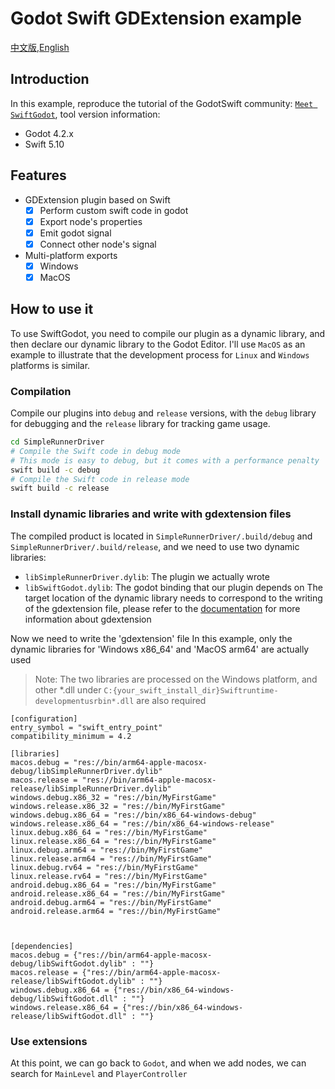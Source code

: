 # Godot Swift GDExtension example
[中文版](README_ZH.md),[English](README.md)
## Introduction
In this example, reproduce the tutorial of the GodotSwift community: [`Meet SwiftGodot`](https://migueldeicaza.github.io/SwiftGodotDocs/tutorials/swiftgodot-tutorials/), tool version information:
- Godot 4.2.x
- Swift 5.10

## Features
- GDExtension plugin based on Swift
  - [x] Perform custom swift code in godot
  - [x] Export node's properties
  - [x] Emit godot signal  
  - [x] Connect other node's signal
- Multi-platform exports
  - [x] Windows
  - [x] MacOS 

## How to use it
To use SwiftGodot, you need to compile our plugin as a dynamic library, and then declare our dynamic library to the Godot Editor.
I'll use `MacOS` as an example to illustrate that the development process for `Linux` and `Windows` platforms is similar.

### Compilation

Compile our plugins into `debug` and `release` versions, with the `debug` library for debugging and the `release` library for tracking game usage.
```bash
cd SimpleRunnerDriver
# Compile the Swift code in debug mode
# This mode is easy to debug, but it comes with a performance penalty
swift build -c debug
# Compile the Swift code in release mode
swift build -c release
```

### Install dynamic libraries and write with gdextension files
The compiled product is located in `SimpleRunnerDriver/.build/debug` and `SimpleRunnerDriver/.build/release`, and we need to use two dynamic libraries:
- `libSimpleRunnerDriver.dylib`: The plugin we actually wrote
- `libSwiftGodot.dylib`: The godot binding that our plugin depends on
The target location of the dynamic library needs to correspond to the writing of the gdextension file, please refer to the [documentation](https://docs.godotengine.org/zh-cn/4.x/tutorials/scripting/gdextension/gdextension_cpp_example.html#using-the-gdextension-module) for more information about gdextension

Now we need to write the 'gdextension' file
In this example, only the dynamic libraries for 'Windows x86_64' and 'MacOS arm64' are actually used
> Note: The two libraries are processed on the Windows platform, and other *.dll under `C:{your_swift_install_dir}Swiftruntime-developmentusrbin*.dll` are also required
```gdextension
[configuration]
entry_symbol = "swift_entry_point"
compatibility_minimum = 4.2

[libraries]
macos.debug = "res://bin/arm64-apple-macosx-debug/libSimpleRunnerDriver.dylib"
macos.release = "res://bin/arm64-apple-macosx-release/libSimpleRunnerDriver.dylib"
windows.debug.x86_32 = "res://bin/MyFirstGame"
windows.release.x86_32 = "res://bin/MyFirstGame"
windows.debug.x86_64 = "res://bin/x86_64-windows-debug"
windows.release.x86_64 = "res://bin/x86_64-windows-release"
linux.debug.x86_64 = "res://bin/MyFirstGame"
linux.release.x86_64 = "res://bin/MyFirstGame"
linux.debug.arm64 = "res://bin/MyFirstGame"
linux.release.arm64 = "res://bin/MyFirstGame"
linux.debug.rv64 = "res://bin/MyFirstGame"
linux.release.rv64 = "res://bin/MyFirstGame"
android.debug.x86_64 = "res://bin/MyFirstGame"
android.release.x86_64 = "res://bin/MyFirstGame"
android.debug.arm64 = "res://bin/MyFirstGame"
android.release.arm64 = "res://bin/MyFirstGame"



[dependencies]
macos.debug = {"res://bin/arm64-apple-macosx-debug/libSwiftGodot.dylib" : ""}
macos.release = {"res://bin/arm64-apple-macosx-release/libSwiftGodot.dylib" : ""}
windows.debug.x86_64 = {"res://bin/x86_64-windows-debug/libSwiftGodot.dll" : ""}
windows.release.x86_64 = {"res://bin/x86_64-windows-release/libSwiftGodot.dll" : ""}
```
### Use extensions
At this point, we can go back to `Godot`, and when we add nodes, we can search for `MainLevel` and `PlayerController`